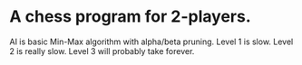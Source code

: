 # A chess program for 2-players.
AI is basic Min-Max algorithm with alpha/beta pruning. 
Level 1 is slow. Level 2 is really slow. Level 3 will probably take forever. 
